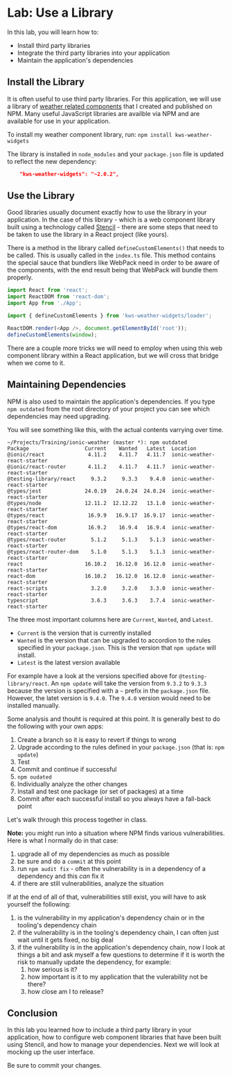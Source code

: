 # Lab: Use a Library

In this lab, you will learn how to:

* Install third party libraries
* Integrate the third party libraries into your application
* Maintain the application's dependencies

## Install the Library

It is often useful to use third party libraries. For this application, we will use a library of <a href="https://github.com/kensodemann/kws-weather-widgets" target="_blank">weather related components</a> that I created and published on NPM. Many useful JavaScript libraries are availble via NPM and are available for use in your application.

To install my weather component library, run: `npm install kws-weather-widgets`

The library is installed in `node_modules` and your `package.json` file is updated to reflect the new dependency:

```JSON
    "kws-weather-widgets": "~2.0.2",
```

## Use the Library

Good libraries usually document exactly how to use the library in your application. In the case of this library - which is a web component library built using a technology called <a href="https://stenciljs.com" target="_blank">Stencil</a> - there are some steps that need to be taken to use the library in a React project (like yours).

There is a method in the library called `defineCustomElements()` that needs to be called. This is usually called in the `index.ts` file. This method contains the special sauce that bundlers like WebPack need in order to be aware of the components, with the end result being that WebPack will bundle them properly.

```TypeScript
import React from 'react';
import ReactDOM from 'react-dom';
import App from './App';

import { defineCustomElements } from 'kws-weather-widgets/loader';

ReactDOM.render(<App />, document.getElementById('root'));
defineCustomElements(window);
```

There are a couple more tricks we will need to employ when using this web component library within a React application, but we will cross that bridge when we come to it.

## Maintaining Dependencies

NPM is also used to maintain the application's dependencies. If you type `npm outdated` from the root directory of your project you can see which dependencies may need upgrading.

You will see something like this, with the actual contents varrying over time.


```
~/Projects/Training/ionic-weather (master *): npm outdated
Package                  Current    Wanted   Latest  Location
@ionic/react              4.11.2    4.11.7   4.11.7  ionic-weather-react-starter
@ionic/react-router       4.11.2    4.11.7   4.11.7  ionic-weather-react-starter
@testing-library/react     9.3.2     9.3.3    9.4.0  ionic-weather-react-starter
@types/jest              24.0.19   24.0.24  24.0.24  ionic-weather-react-starter
@types/node              12.11.2  12.12.22   13.1.0  ionic-weather-react-starter
@types/react              16.9.9   16.9.17  16.9.17  ionic-weather-react-starter
@types/react-dom          16.9.2    16.9.4   16.9.4  ionic-weather-react-starter
@types/react-router        5.1.2     5.1.3    5.1.3  ionic-weather-react-starter
@types/react-router-dom    5.1.0     5.1.3    5.1.3  ionic-weather-react-starter
react                    16.10.2   16.12.0  16.12.0  ionic-weather-react-starter
react-dom                16.10.2   16.12.0  16.12.0  ionic-weather-react-starter
react-scripts              3.2.0     3.2.0    3.3.0  ionic-weather-react-starter
typescript                 3.6.3     3.6.3    3.7.4  ionic-weather-react-starter
```

The three most important columns here are `Current`, `Wanted`, and `Latest`.

- `Current` is the version that is currently installed
- `Wanted` is the version that can be upgraded to accordion to the rules specified in your `package.json`. This is the version that `npm update` will install.
-  `Latest` is the latest version available

For example have a look at the versions specified above for `@testing-library/react`. An `npm update` will take the version from `9.3.2` to `9.3.3` because the version is specified with a `~` prefix in the `package.json` file. However, the latet version is `9.4.0`. The `9.4.0` version would need to be installed manually.

Some analysis and thouht is required at this point. It is generally best to do the following with your own apps:

1. Create a branch so it is easy to revert if things to wrong
1. Upgrade according to the rules defined in your `package.json` (that is: `npm update`)
1. Test
1. Commit and continue if successful
1. `npm oudated`
1. Individually analyze the other changes
1. Install and test one package (or set of packages) at a time
1. Commit after each successful install so you always have a fall-back point

Let's walk through this process together in class.

**Note:** you might run into a situation where NPM finds various vulnerabilities. Here is what I normally do in that case:

1. upgrade all of my dependencies as much as possible
1. be sure and do a `commit` at this point
1. run `npm audit fix` - often the vulnerability is in a dependency of a dependency and this _can_ fix it
1. if there are still vulnerabilities, analyze the situation

If at the end of all of that, vulnerabilities still exist, you will have to ask yourself the following:

1. is the vulnerability in my application's dependency chain or in the tooling's dependency chain
1. if the vulnerability is in the tooling's dependency chain, I can often just wait until it gets fixed, no big deal
1. if the vulnerability is in the application's dependency chain, now I look at things a bit and ask myself a few questions to determine if it is worth the risk to manually update the dependency, for example:
   1. how serious is it?
   1. how important is it to my application that the vulerability not be there?
   1. how close am I to release?

## Conclusion

In this lab you learned how to include a third party library in your application, how to configure web component libraries that have been built using Stencil, and how to manage your dependencies. Next we will look at mocking up the user interface.

Be sure to commit your changes.
